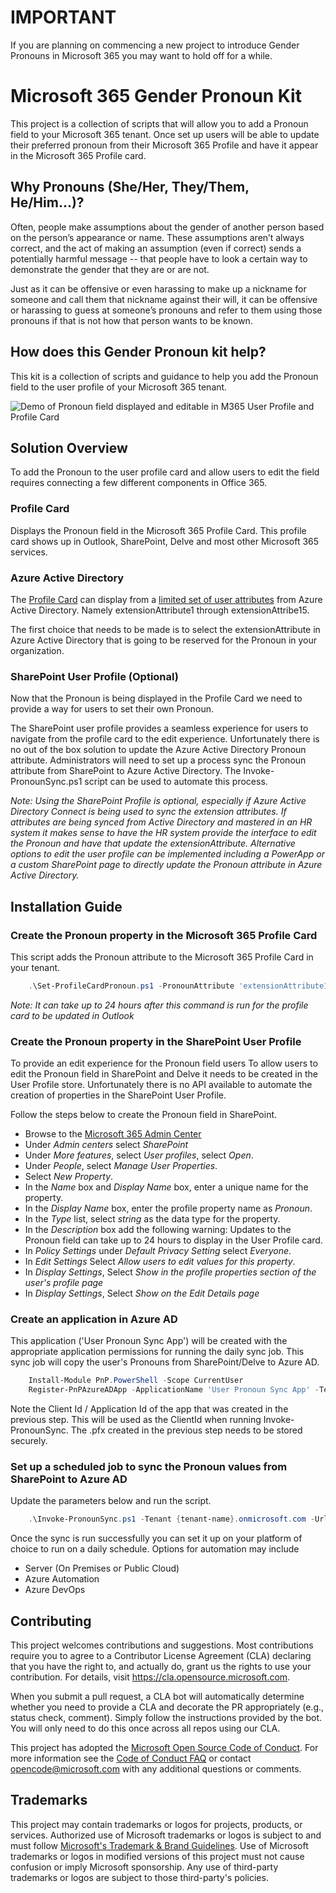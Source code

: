 # IMPORTANT
If you are planning on commencing a new project to introduce Gender Pronouns in Microsoft 365 you may want to hold off for a while.

# Microsoft 365 Gender Pronoun Kit
This project is a collection of scripts that will allow you to add a Pronoun field to your Microsoft 365 tenant. Once set up users will be able to update their preferred pronoun from their Microsoft 365 Profile and have it appear in the Microsoft 365 Profile card.

## Why Pronouns (She/Her, They/Them, He/Him...)?
Often, people make assumptions about the gender of another person based on the person’s appearance or name. These assumptions aren’t always correct, and the act of making an assumption (even if correct) sends a potentially harmful message -- that people have to look a certain way to demonstrate the gender that they are or are not.

Just as it can be offensive or even harassing to make up a nickname for someone and call them that nickname against their will, it can be offensive or harassing to guess at someone’s pronouns and refer to them using those pronouns if that is not how that person wants to be known.

## How does this Gender Pronoun kit help?
This kit is a collection of scripts and guidance to help you add the Pronoun field to the user profile of your Microsoft 365 tenant.

![Demo of Pronoun field displayed and editable in M365 User Profile and Profile Card](https://github.com/merill/media/blob/main/M365-Pronoun-Demo.gif?raw=true)

## Solution Overview
To add the Pronoun to the user profile card and allow users to edit the field requires connecting a few different components in Office 365.

### Profile Card
Displays the Pronoun field in the Microsoft 365 Profile Card. This profile card shows up in Outlook, SharePoint, Delve and most other Microsoft 365 services.

### Azure Active Directory
The [Profile Card](https://docs.microsoft.com/en-us/graph/add-properties-profilecard) can display from a [limited set of user attributes](https://docs.microsoft.com/en-us/graph/add-properties-profilecard#adding-custom-attributes) from Azure Active Directory. Namely extensionAttribute1 through extensionAttribe15.

The first choice that needs to be made is to select the extensionAttribute in Azure Active Directory that is going to be reserved for the Pronoun in your organization.

### SharePoint User Profile (Optional)
Now that the Pronoun is being displayed in the Profile Card we need to provide a way for users to set their own Pronoun.

The SharePoint user profile provides a seamless experience for users to navigate from the profile card to the edit experience. Unfortunately there is no out of the box solution to update the Azure Active Directory Pronoun attribute. Administrators will need to set up a process sync the Pronoun attribute from SharePoint to Azure Active Directory. The Invoke-PronounSync.ps1 script can be used to automate this process.

*Note: Using the SharePoint Profile is optional, especially if Azure Active Directory Connect is being used to sync the extension attributes. If attributes are being synced from Active Directory and mastered in an HR system it makes sense to have the HR system provide the interface to edit the Pronoun and have that update the extensionAttribute.*
*Alternative options to edit the user profile can be implemented including a PowerApp or a custom SharePoint page to directly update the Pronoun attribute in Azure Active Directory.*

## Installation Guide
### Create the Pronoun property in the Microsoft 365 Profile Card
This script adds the Pronoun attribute to the Microsoft 365 Profile Card in your tenant. 
```powershell
    .\Set-ProfileCardPronoun.ps1 -PronounAttribute 'extensionAttribute1'
```
*Note: It can take up to 24 hours after this command is run for the profile card to be updated in Outlook*


### Create the Pronoun property in the SharePoint User Profile
To provide an edit experience for the Pronoun field users To allow users to edit the Pronoun field in SharePoint and Delve it needs to be created in the User Profile store. Unfortunately there is no API available to automate the creation of properties in the SharePoint User Profile.

Follow the steps below to create the Pronoun field in SharePoint.
* Browse to the [Microsoft 365 Admin Center](https://admin.microsoft.com)
* Under *Admin centers* select *SharePoint*
* Under *More features*, select *User profiles*, select *Open*.
* Under *People*, select *Manage User Properties*.
* Select *New Property*.
* In the *Name* box and *Display Name* box, enter a unique name for the property.
* In the *Display Name* box, enter the profile property name as *Pronoun*.
* In the *Type* list, select *string* as the data type for the property.
* In the *Description* box add the following warning: Updates to the Pronoun field can take up to 24 hours to display in the User Profile card.
* In *Policy Settings* under *Default Privacy Setting* select *Everyone*.
* In *Edit Settings* Select *Allow users to edit values for this property*.
* In *Display Settings*, Select *Show in the profile properties section of the user's profile page*
* In *Display Settings*, Select *Show on the Edit Details page*

### Create an application in Azure AD
This application ('User Pronoun Sync App') will be created with the appropriate application permissions for running the daily sync job. This sync job will copy the user's Pronouns from SharePoint/Delve to Azure AD.
```powershell
    Install-Module PnP.PowerShell -Scope CurrentUser
    Register-PnPAzureADApp -ApplicationName 'User Pronoun Sync App' -Tenant {tenant-name}.onmicrosoft.com -GraphApplicationPermissions 'User.ReadWrite.All' -SharePointApplicationPermissions 'User.Read.All' -DeviceLogin
```

Note the Client Id / Application Id of the app that was created in the previous step. This will be used as the ClientId when running Invoke-PronounSync. The .pfx created in the previous step needs to be stored securely.

### Set up a scheduled job to sync the Pronoun values from SharePoint to Azure AD
Update the parameters below and run the script. 
```powershell
    .\Invoke-PronounSync.ps1 -Tenant {tenant-name}.onmicrosoft.com -Url 'https://{tenant-name}-admin.sharepoint.com' -ClientId {ClientId of User Pronoun Sync app created above} -CertificatePath .\PnPPowerShell.pfx -PronounAttribute 'extensionAttribute1'
```

Once the sync is run successfully you can set it up on your platform of choice to run on a daily schedule. Options for automation may include
* Server (On Premises or Public Cloud)
* Azure Automation
* Azure DevOps


## Contributing

This project welcomes contributions and suggestions.  Most contributions require you to agree to a
Contributor License Agreement (CLA) declaring that you have the right to, and actually do, grant us
the rights to use your contribution. For details, visit https://cla.opensource.microsoft.com.

When you submit a pull request, a CLA bot will automatically determine whether you need to provide
a CLA and decorate the PR appropriately (e.g., status check, comment). Simply follow the instructions
provided by the bot. You will only need to do this once across all repos using our CLA.

This project has adopted the [Microsoft Open Source Code of Conduct](https://opensource.microsoft.com/codeofconduct/).
For more information see the [Code of Conduct FAQ](https://opensource.microsoft.com/codeofconduct/faq/) or
contact [opencode@microsoft.com](mailto:opencode@microsoft.com) with any additional questions or comments.

## Trademarks

This project may contain trademarks or logos for projects, products, or services. Authorized use of Microsoft 
trademarks or logos is subject to and must follow 
[Microsoft's Trademark & Brand Guidelines](https://www.microsoft.com/en-us/legal/intellectualproperty/trademarks/usage/general).
Use of Microsoft trademarks or logos in modified versions of this project must not cause confusion or imply Microsoft sponsorship.
Any use of third-party trademarks or logos are subject to those third-party's policies.
